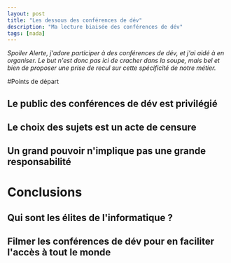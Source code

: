 ```yaml
---
layout: post
title: "Les dessous des conférences de dév"
description: "Ma lecture biaisée des conférences de dév"
tags: [nada]
---
```


_Spoiler Alerte, j'adore participer à des conférences de dév,
 et j'ai aidé à en organiser. Le but n'est donc pas ici de cracher dans la soupe, mais bel et bien de proposer
 une prise de recul sur cette spécificité de notre métier._
 
 
#Points de départ
 
## Le public des conférences de dév est privilégié
 
## Le choix des sujets est un acte de censure

## Un grand pouvoir n'implique pas une grande responsabilité


# Conclusions  

## Qui sont les élites de l'informatique ?

## Filmer les conférences de dév pour en faciliter l'accès à tout le monde
 